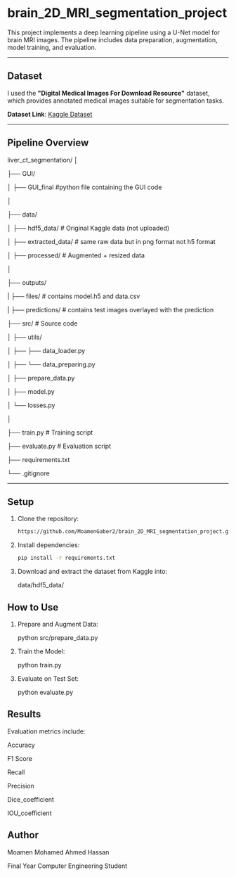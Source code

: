 # brain_2D_MRI_segmentation_project

This project implements a deep learning pipeline using a U-Net model for brain MRI images. The pipeline includes data preparation, augmentation, model training, and evaluation.

---

## Dataset

I used the **"Digital Medical Images For Download Resource"** dataset, which provides annotated medical images suitable for segmentation tasks.

**Dataset Link**: [Kaggle Dataset](https://www.kaggle.com/datasets/balakrishcodes/brain-2d-mri-imgs-and-mask)

---

## Pipeline Overview

liver_ct_segmentation/
│

├── GUI/

│ ├── GUI_final #python file containing the GUI code

│

├── data/

│ ├── hdf5_data/ # Original Kaggle data (not uploaded)

│ ├── extracted_data/ # same raw data but in png format not h5 format

│ ├── processed/ # Augmented + resized data

│

├── outputs/

| ├── files/ # contains model.h5 and data.csv

| ├── predictions/ # contains test images overlayed with the prediction

├── src/ # Source code

│ ├── utils/

│ ├── ├── data_loader.py

│ ├── └── data_preparing.py

│ ├── prepare_data.py

│ ├── model.py

│ └── losses.py

│

├── train.py # Training script

├── evaluate.py # Evaluation script

├── requirements.txt

└── .gitignore

---

## Setup

1. Clone the repository:
   ```bash
   https://github.com/MoamenGaber2/brain_2D_MRI_segmentation_project.git

2. Install dependencies:
   ```bash
   pip install -r requirements.txt

3. Download and extract the dataset from Kaggle into:

   data/hdf5_data/

## How to Use

1. Prepare and Augment Data:

   python src/prepare_data.py

3. Train the Model:

   python train.py

5. Evaluate on Test Set:
   
   python evaluate.py

## Results
   Evaluation metrics include:

   Accuracy

   F1 Score

   Recall

   Precision

   Dice_coefficient

   IOU_coefficient

## Author

   Moamen Mohamed Ahmed Hassan

   Final Year Computer Engineering Student
